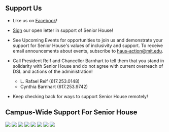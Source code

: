 ## Support Us

* Like us on [Facebook](https://www.facebook.com/saveseniorhouse/)!

* [Sign](https://docs.google.com/forms/d/e/1FAIpQLSeyNJ7wu5Fudw9Tvc6XLpA4qi2kZPMu3RMm7lcwyzlSTPvqMg/viewform) our open letter in support of Senior House!

* See Upcoming Events for opportunities to join us and demonstrate your support for Senior House's values of inclusivity and support. To receive email announcements about events, subscribe to haus-action@mit.edu. 

* Call President Reif and Chancellor Barnhart to tell them that you stand in solidarity with Senior House and do not agree with current overreach of DSL and actions of the administration!

  * L. Rafael Reif (617.253.0148) 
  * Cynthia Barnhart (617.253.9742)

* Keep checking back for ways to support Senior House remotely!

## Campus-Wide Support For Senior House

<div class="photos">
<img class = "custom-pic" src="https://raw.githubusercontent.com/save-senior-house/save-senior-house.github.io/master/assets/images/et.JPG">

<img class = "custom-pic" src="https://raw.githubusercontent.com/save-senior-house/save-senior-house.github.io/master/assets/images/ec.JPG">

<img  class = "custom-pic" src="https://raw.githubusercontent.com/save-senior-house/save-senior-house.github.io/master/assets/images/bc.JPG">

<img class = "custom-pic" src="https://raw.githubusercontent.com/save-senior-house/save-senior-house.github.io/master/assets/images/macg1.jpg">

<img class = "custom-pic" src="https://raw.githubusercontent.com/save-senior-house/save-senior-house.github.io/master/assets/images/macg2.jpg">

<img class = "custom-pic" src="https://raw.githubusercontent.com/save-senior-house/save-senior-house.github.io/master/assets/images/student.jpg">

<img class = "custom-pic" src="https://raw.githubusercontent.com/save-senior-house/save-senior-house.github.io/master/assets/images/random.jpg">

<img class = "custom-pic" src="https://raw.githubusercontent.com/save-senior-house/save-senior-house.github.io/master/assets/images/simmons.jpg">

</div>



